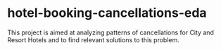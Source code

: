 # hotel-booking-cancellations-eda
This project is aimed at analyzing patterns of cancellations for City and Resort Hotels and to find relevant solutions to this problem.
